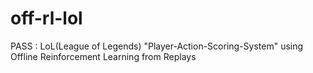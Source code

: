 # off-rl-lol
PASS : LoL(League of Legends) "Player-Action-Scoring-System" using Offline Reinforcement Learning from Replays
